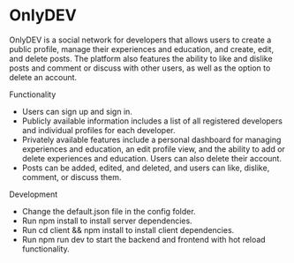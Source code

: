 # OnlyDEV
OnlyDEV is a social network for developers that allows users to create a public profile, manage their experiences and education, and create, edit, and delete posts. The platform also features the ability to like and dislike posts and comment or discuss with other users, as well as the option to delete an account.


Functionality  

* Users can sign up and sign in.  
* Publicly available information includes a list of all registered developers and individual profiles for each developer.  
* Privately available features include a personal dashboard for managing experiences and education, an edit profile view, and the ability to add or delete experiences and education. Users can also delete their account.  
* Posts can be added, edited, and deleted, and users can like, dislike, comment, or discuss them.  

Development  

* Change the default.json file in the config folder.  
* Run npm install to install server dependencies.  
* Run cd client && npm install to install client dependencies.  
* Run npm run dev to start the backend and frontend with hot reload functionality.  
